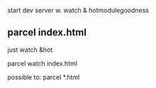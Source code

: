start dev server w. watch & hotmodulegoodness

parcel index.html
---
just watch &hot

parcel watch index.html


possible to:
parcel *.html

